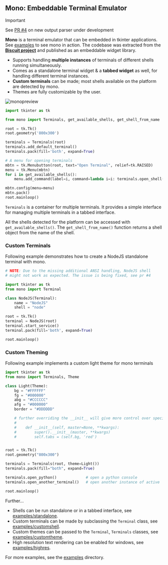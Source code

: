 ## Mono: Embeddable Terminal Emulator

> [!IMPORTANT]
> See [PR #4](https://github.com/tomlin7/mono/pull/4) on new output parser under development

**Mono** is a terminal emulator that can be embedded in tkinter applications. See [examples](./examples) to see mono in action. The codebase was extracted from the [**Biscuit project**](https://github.com/billyeatcookies/biscuit) and published as an embeddable widget library.

- Supports handling **multiple instances** of terminals of different shells running simultaneously.
- Comes as a standalone terminal widget & a **tabbed widget** as well, for handling different terminal instances.
- **Custom terminals** can be made; most shells available on the platform are detected by mono.
- Themes are fully customizable by the user.

![monopreview](https://github.com/user-attachments/assets/365babe3-0ffd-4095-a8b8-ff98d0e615a7)

```py
import tkinter as tk

from mono import Terminals, get_available_shells, get_shell_from_name

root = tk.Tk()
root.geometry('800x300')

terminals = Terminals(root)
terminals.add_default_terminal()
terminals.pack(fill='both', expand=True)

# A menu for opening terminals
mbtn = tk.Menubutton(root, text="Open Terminal", relief=tk.RAISED)
menu = tk.Menu(mbtn)
for i in get_available_shells():
    menu.add_command(label=i, command=lambda i=i: terminals.open_shell(get_shell_from_name(i)))

mbtn.config(menu=menu)
mbtn.pack()
root.mainloop()
```

`Terminals` is a container for multiple terminals. It provides a simple interface for managing multiple terminals in a tabbed interface.

All the shells detected for the platform can be accessed with `get_available_shells()`. The `get_shell_from_name()` function returns a shell object from the name of the shell.

### Custom Terminals

Following example demonstrates how to create a NodeJS standalone terminal with mono.

```py
# NOTE: Due to the missing additional ANSI handling, NodeJS shell
# might not work as expected. The issue is being fixed, see pr #4

import tkinter as tk
from mono import Terminal

class NodeJS(Terminal):
    name = "NodeJS"
    shell = "node"

root = tk.Tk()
terminal = NodeJS(root)
terminal.start_service()
terminal.pack(fill='both', expand=True)

root.mainloop()
```

### Custom Theming

Following example implements a custom light theme for mono terminals

```py
import tkinter as tk
from mono import Terminals, Theme

class Light(Theme):
    bg = "#FFFFFF"
    fg = "#000000"
    abg = "#CCCCCC"
    afg = "#000000"
    border = "#DDDDDD"

    # further overriding the __init__ will give more control over specific widgets:
    #
    #    def __init__(self, master=None, **kwargs):
    #        super().__init__(master, **kwargs)
    #        self.tabs = (self.bg, 'red')


root = tk.Tk()
root.geometry("800x300")

terminals = Terminals(root, theme=Light())
terminals.pack(fill="both", expand=True)

terminals.open_python()             # open a python console
terminals.open_another_terminal()   # open another instance of active

root.mainloop()
```

Further...

- Shells can be run standalone or in a tabbed interface, see [examples/standalone](./examples/standalone.py).
- Custom terminals can be made by subclassing the `Terminal` class, see [examples/customshell](./examples/customshell.py).
- Custom themes can be passed to the `Terminal`, `Terminals` classes, see [examples/customtheme](./examples/customtheme.py).
- High resolution text rendering can be enabled for windows, see [examples/highres](./examples/highres.py).

For more examples, see the [examples](./examples) directory.
